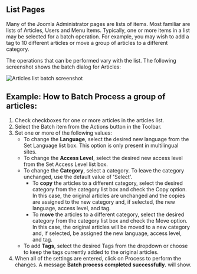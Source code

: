 <!-- Filename: Help6.x:Batch_Operations / Display title: Batch Operations -->

## List Pages

Many of the Joomla Administrator pages are lists of items. Most familiar are
lists of Articles, Users and Menu Items. Typically, one or more items in a 
list may be selected for a batch operation. For example, you may wish to add
a tag to 10 different articles or move a group of articles to a different 
category.

The operations that can be performed vary with the list. The following
screenshot shows the batch dialog for Articles:

![Articles list batch screenshot](../../../en/images/common-elements/articles-list-batch.png "")

## Example: How to Batch Process a group of articles:

1.  Check checkboxes for one or more articles in the articles list.
2.  Select the Batch item from the Actions button in the Toolbar.
3.  Set one or more of the following values:
    - To change the **Language**, select the desired new language from
      the Set Language list box. This option is only present in multilingual
	  sites.
    - To change the **Access Level**, select the desired new access
      level from the Set Access Level list box.
    - To change the **Category**, select a category. To leave the
      category unchanged, use the default value of 'Select'.
      - To **copy** the articles to a different category, select the
        desired category from the category list box and check the Copy
        option. In this case, the original articles are unchanged and
        the copies are assigned to the new category and, if selected,
        the new language, access level, and tag.
      - To **move** the articles to a different category, select the
        desired category from the category list box and check the Move
        option. In this case, the original articles will be moved to a
        new category and, if selected, be assigned the new language,
        access level, and tag.
    - To add **Tags**, select the desired Tags from the dropdown or
      choose to keep the tags currently added to the original articles.
4.  When all of the settings are entered, click on Process to perform
    the changes. A message **Batch process completed successfully.**
    will show.
